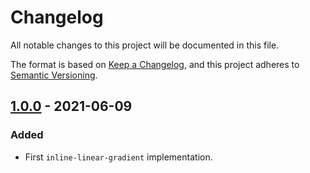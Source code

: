 # Changelog

All notable changes to this project will be documented in this file.

The format is based on [Keep a Changelog](https://keepachangelog.com/en/1.0.0/),
and this project adheres to [Semantic Versioning](https://semver.org/spec/v2.0.0.html).

## [1.0.0] - 2021-06-09

### Added

- First `inline-linear-gradient` implementation.

[1.0.0]: https://github.com/borodean/sassy-inline-gradients/releases/tag/v1.0.0
